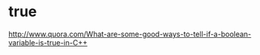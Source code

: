 true
====

http://www.quora.com/What-are-some-good-ways-to-tell-if-a-boolean-variable-is-true-in-C++

